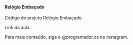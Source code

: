 #### Relógio Embaçado

Código do projeto Relógio Embaçado

Link da aula:

Para mais conteúdo, siga o @programador.cs no instagram.
